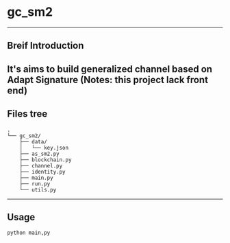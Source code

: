 # gc_sm2
---
## Breif Introduction
  It's aims to build generalized channel based on Adapt Signature
  (Notes: this project lack front end)
---
## Files tree
```
.
└── gc_sm2/
    ├── data/
    │   └── key.json
    ├── as_sm2.py
    ├── blockchain.py
    ├── channel.py
    ├── identity.py
    ├── main.py
    ├── run.py
    └── utils.py 
```
---
## Usage
`python main,py`
